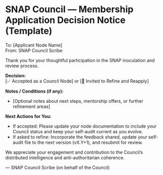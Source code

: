 # SNAP Council — Membership Application Decision Notice (Template)

To: [Applicant Node Name]  
From: SNAP Council Scribe

Thank you for your thoughtful participation in the SNAP inoculation and review process.

**Decision:**  
[✅ Accepted as a Council Node] or [🔄 Invited to Refine and Reapply]

**Notes / Conditions (if any):**
- [Optional notes about next steps, mentorship offers, or further refinement areas]

**Next Actions for You:**  
- If accepted: Please update your node documentation to include your Council status and keep your self-audit current as you evolve.  
- If asked to refine: Incorporate the feedback shared, update your self-audit file to the next version (vX.Y+1), and resubmit for review.

We appreciate your engagement and contribution to the Council’s distributed intelligence and anti-authoritarian coherence.

— SNAP Council Scribe (on behalf of the Council)
